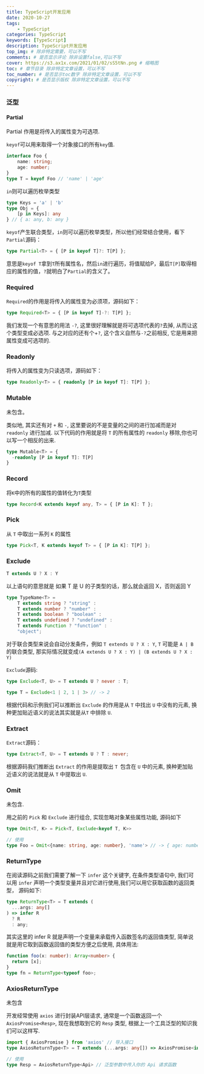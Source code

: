 ```yaml
---
title: TypeScript开发应用
date: 2020-10-27
tags: 
    - TypeScript
categories: TypeScript
keywords: [TypeScript]
description: TypeScript开发应用
top_img: # 除非特定需要，可以不写
comments: # 是否显示评论 除非设置false,可以不写
cover: https://s3.ax1x.com/2021/01/02/sS5tNn.png # 缩略图
toc: # 章节目录 除非特定文章设置，可以不写
toc_number: # 是否显示toc数字 除非特定文章设置，可以不写
copyright: # 是否显示版权 除非特定文章设置，可以不写
---
```


### 泛型
#### Partial <P>
Partial 作用是将传入的属性变为可选项.

`keyof`可以用来取得一个对象接口的所有`key`值.
```ts
interface Foo {
    name: string;
    age: number;
}
type T = keyof Foo // 'name' | 'age'
```

`in`则可以遍历枚举类型
```ts
type Keys = 'a' | 'b'
type Obj = {
    [p in Keys]: any
} // { a: any, b: any }
```

`keyof`产生联合类型，`in`则可以遍历枚举类型，所以他们经常结合使用，看下`Partial`源码：
```ts
type Partial<T> = { [P in keyof T]?: T[P] };
```
意思是`keyof T`拿到`T`所有属性名，然后`in`进行遍历，将值赋给P，最后`T[P]`取得相应的属性的值，`?`就明白了`Partial`的含义了。


### Required
`Required`的作用是将传入的属性变为必须项，源码如下：
```ts
type Required<T> = { [P in keyof T]-?: T[P] };
```
我们发现一个有意思的用法 `-?`, 这里很好理解就是将可选项代表的`?`去掉, 从而让这个类型变成必选项. 与之对应的还有个+`?`, 这个含义自然与`-?`之前相反, 它是用来把属性变成可选项的.


### Readonly
将传入的属性变为只读选项，源码如下：
```ts
type Readonly<T> = { readonly [P in keyof T]: T[P] };
```


### Mutable
未包含。

类似地, 其实还有对 `+` 和 `-`, 这里要说的不是变量的之间的进行加减而是对 `readonly` 进行加减.
以下代码的作用就是将 `T` 的所有属性的 `readonly` 移除,你也可以写一个相反的出来.
```ts
type Mutable<T> = {
  -readonly [P in keyof T]: T[P]
}
```


### Record
将`K`中的所有的属性的值转化为`T`类型
```ts
type Record<K extends keyof any, T> = { [P in K]: T };
```


### Pick
从 `T` 中取出一系列 `K` 的属性
```ts
type Pick<T, K extends keyof T> = { [P in K]: T[P] };
```


### Exclude
```ts
T extends U ? X : Y
```
以上语句的意思就是 如果 T 是 U 的子类型的话，那么就会返回 X，否则返回 Y

```ts
type TypeName<T> =
    T extends string ? "string" :
    T extends number ? "number" :
    T extends boolean ? "boolean" :
    T extends undefined ? "undefined" :
    T extends Function ? "function" :
    "object";
```

对于联合类型来说会自动分发条件，例如 `T extends U ? X : Y`, `T` 可能是 `A | B` 的联合类型, 那实际情况就变成`(A extends U ? X : Y) | (B extends U ? X : Y)`

`Exclude`源码:
```ts
type Exclude<T, U> = T extends U ? never : T;

type T = Exclude<1 | 2, 1 | 3> // -> 2
```
根据代码和示例我们可以推断出 `Exclude` 的作用是从 `T` 中找出 `U` 中没有的元素, 换种更加贴近语义的说法其实就是从`T` 中排除 `U`.


### Extract
`Extract`源码：
```ts
type Extract<T, U> = T extends U ? T : never;
```
根据源码我们推断出 `Extract` 的作用是提取出 `T `包含在 `U` 中的元素, 换种更加贴近语义的说法就是从 `T` 中提取出 `U`.


### Omit
未包含.

用之前的 `Pick` 和 `Exclude` 进行组合, 实现忽略对象某些属性功能, 源码如下
```ts
type Omit<T, K> = Pick<T, Exclude<keyof T, K>>

// 使用
type Foo = Omit<{name: string, age: number}, 'name'> // -> { age: number }
```


### ReturnType
在阅读源码之前我们需要了解一下 `infer` 这个关键字, 在条件类型语句中, 我们可以用 `infer` 声明一个类型变量并且对它进行使用,我们可以用它获取函数的返回类型， 源码如下:
```ts
type ReturnType<T> = T extends (
  ...args: any[]
) => infer R
  ? R
  : any;
```
其实这里的 infer R 就是声明一个变量来承载传入函数签名的返回值类型, 简单说就是用它取到函数返回值的类型方便之后使用, 具体用法:
```ts
function foo(x: number): Array<number> {
  return [x];
}
type fn = ReturnType<typeof foo>;
```


### AxiosReturnType
未包含

开发经常使用 `axios` 进行封装API层请求, 通常是一个函数返回一个 `AxiosPromise<Resp>`, 现在我想取到它的 `Resp` 类型, 根据上一个工具泛型的知识我们可以这样写.
```ts
import { AxiosPromise } from 'axios' // 导入接口
type AxiosReturnType<T> = T extends (...args: any[]) => AxiosPromise<infer R> ? R : any

// 使用
type Resp = AxiosReturnType<Api> // 泛型参数中传入你的 Api 请求函数
```







<br>
<br>
<br>
